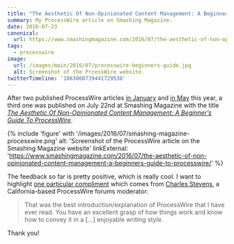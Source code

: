 ```yaml
---
title: "The Aesthetic Of Non-Opinionated Content Management: A Beginner’s Guide To ProcessWire"
summary: My ProcessWire article on Smashing Magazine.
date: 2016-07-23
canonical:
  url: https://www.smashingmagazine.com/2016/07/the-aesthetic-of-non-opinionated-content-management-a-beginners-guide-to-processwire/
tags:
  - processwire
image:
  url: /images/main/2016/07/processwire-beginners-guide.jpg
  alt: Screenshot of the PrcessWire website.
twitterTimeline: '1063060739441729538'
---
```

After two published ProcessWire articles [in January](/blog/4-reasons-to-choose-processwire-as-your-next-cms/) and [in May](http://t3n.de/magazin/cms-processwire-echte-alternative-wordpress-ist-flexibel-241148/) this year, a third one was published on July 22nd at Smashing Magazine with the title <cite>[The Aesthetic Of Non-Opinionated Content Management: A Beginner’s Guide To ProcessWire](https://www.smashingmagazine.com/2016/07/the-aesthetic-of-non-opinionated-content-management-a-beginners-guide-to-processwire/)</cite>.

{% include 'figure' with '/images/2016/07/smashing-magazine-processwire.png'
  alt: 'Screenshot of the ProcessWire article on the Smashing Magazine website'
  linkExternal: 'https://www.smashingmagazine.com/2016/07/the-aesthetic-of-non-opinionated-content-management-a-beginners-guide-to-processwire/'
%}

The feedback so far is pretty positive, which is really cool. I want to highlight [one particular compliment](https://processwire.com/talk/topic/2311-processwire-on-the-web/?do=findComment&amp;comment=124425) which comes from [Charles Stevens](https://processwire.com/talk/profile/756-cstevensjr/), a California-based ProcessWire forums moderator:

> That was the best introduction/explanation of ProcessWire that I have ever read. You have an excellent grasp of how things work and know how to convey it in a […] enjoyable writing style.

Thank you!

